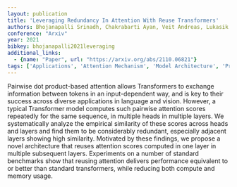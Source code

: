 ```yaml
---
layout: publication
title: 'Leveraging Redundancy In Attention With Reuse Transformers'
authors: Bhojanapalli Srinadh, Chakrabarti Ayan, Veit Andreas, Lukasik Michal, Jain Himanshu, Liu Frederick, Chang Yin-wen, Kumar Sanjiv
conference: "Arxiv"
year: 2021
bibkey: bhojanapalli2021leveraging
additional_links:
  - {name: "Paper", url: "https://arxiv.org/abs/2110.06821"}
tags: ['Applications', 'Attention Mechanism', 'Model Architecture', 'Pretraining Methods', 'RAG', 'Transformer']
---
```

Pairwise dot product-based attention allows Transformers to exchange
information between tokens in an input-dependent way, and is key to their
success across diverse applications in language and vision. However, a typical
Transformer model computes such pairwise attention scores repeatedly for the
same sequence, in multiple heads in multiple layers. We systematically analyze
the empirical similarity of these scores across heads and layers and find them
to be considerably redundant, especially adjacent layers showing high
similarity. Motivated by these findings, we propose a novel architecture that
reuses attention scores computed in one layer in multiple subsequent layers.
Experiments on a number of standard benchmarks show that reusing attention
delivers performance equivalent to or better than standard transformers, while
reducing both compute and memory usage.

